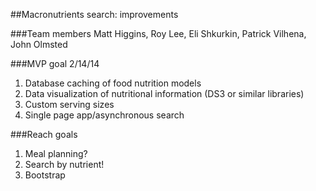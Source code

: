 ##Macronutrients search: improvements

###Team members
Matt Higgins, Roy Lee, Eli Shkurkin, Patrick Vilhena, John Olmsted

###MVP goal 2/14/14
1. Database caching of food nutrition models
2. Data visualization of nutritional information (DS3 or similar libraries)
3. Custom serving sizes
4. Single page app/asynchronous search

###Reach goals
1. Meal planning?
2. Search by nutrient!
3. Bootstrap